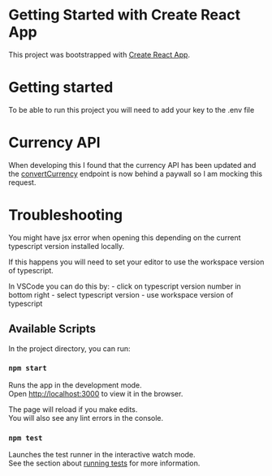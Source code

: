 # Getting Started with Create React App

This project was bootstrapped with [Create React App](https://github.com/facebook/create-react-app).

# Getting started

To be able to run this project you will need to add your key to the .env file

# Currency API

When developing this I found that the currency API has been updated and
the [convertCurrency](http://api.currencylayer.com/convert) endpoint is now behind a paywall
so I am mocking this request.

# Troubleshooting

You might have jsx error when opening this depending on the current typescript version installed locally.

If this happens you will need to set your editor to use the workspace version of typescript.

In VSCode you can do this by:
    - click on typescript version number in bottom right
    - select typescript version
    - use workspace version of typescript

## Available Scripts

In the project directory, you can run:

### `npm start`

Runs the app in the development mode.\
Open [http://localhost:3000](http://localhost:3000) to view it in the browser.

The page will reload if you make edits.\
You will also see any lint errors in the console.

### `npm test`

Launches the test runner in the interactive watch mode.\
See the section about [running tests](https://facebook.github.io/create-react-app/docs/running-tests) for more information.